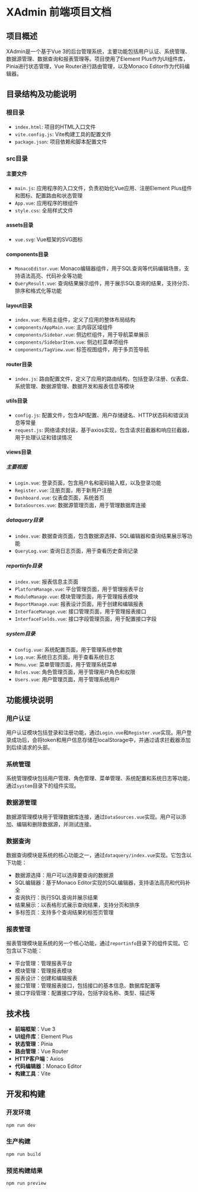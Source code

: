# XAdmin 前端项目文档

## 项目概述

XAdmin是一个基于Vue 3的后台管理系统，主要功能包括用户认证、系统管理、数据源管理、数据查询和报表管理等。项目使用了Element Plus作为UI组件库，Pinia进行状态管理，Vue Router进行路由管理，以及Monaco Editor作为代码编辑器。

## 目录结构及功能说明

### 根目录

- `index.html`: 项目的HTML入口文件
- `vite.config.js`: Vite构建工具的配置文件
- `package.json`: 项目依赖和脚本配置文件

### src目录

#### 主要文件

- `main.js`: 应用程序的入口文件，负责初始化Vue应用、注册Element Plus组件和图标、配置路由和状态管理
- `App.vue`: 应用程序的根组件
- `style.css`: 全局样式文件

#### assets目录

- `vue.svg`: Vue框架的SVG图标

#### components目录

- `MonacoEditor.vue`: Monaco编辑器组件，用于SQL查询等代码编辑场景，支持语法高亮、代码补全等功能
- `QueryResult.vue`: 查询结果展示组件，用于展示SQL查询的结果，支持分页、排序和格式化等功能

#### layout目录

- `index.vue`: 布局主组件，定义了应用的整体布局结构
- `components/AppMain.vue`: 主内容区域组件
- `components/Sidebar.vue`: 侧边栏组件，用于导航菜单展示
- `components/SidebarItem.vue`: 侧边栏菜单项组件
- `components/TagView.vue`: 标签视图组件，用于多页签导航

#### router目录

- `index.js`: 路由配置文件，定义了应用的路由结构，包括登录/注册、仪表盘、系统管理、数据源管理、数据开发和报表信息等模块

#### utils目录

- `config.js`: 配置文件，包含API配置、用户存储键名、HTTP状态码和错误消息等常量
- `request.js`: 网络请求封装，基于axios实现，包含请求拦截器和响应拦截器，用于处理认证和错误情况

#### views目录

##### 主要视图

- `Login.vue`: 登录页面，包含用户名和密码输入框，以及登录功能
- `Register.vue`: 注册页面，用于新用户注册
- `Dashboard.vue`: 仪表盘页面，系统首页
- `DataSources.vue`: 数据源管理页面，用于管理数据库连接

##### dataquery目录

- `index.vue`: 数据查询页面，包含数据源选择、SQL编辑器和查询结果展示等功能
- `QueryLog.vue`: 查询日志页面，用于查看历史查询记录

##### reportinfo目录

- `index.vue`: 报表信息主页面
- `PlatformManage.vue`: 平台管理页面，用于管理报表平台
- `ModuleManage.vue`: 模块管理页面，用于管理报表模块
- `ReportManage.vue`: 报表设计页面，用于创建和编辑报表
- `InterfaceManage.vue`: 接口管理页面，用于管理报表接口
- `InterfaceFields.vue`: 接口字段管理页面，用于配置接口字段

##### system目录

- `Config.vue`: 系统配置页面，用于管理系统参数
- `Log.vue`: 系统日志页面，用于查看系统日志
- `Menu.vue`: 菜单管理页面，用于管理系统菜单
- `Roles.vue`: 角色管理页面，用于管理用户角色和权限
- `Users.vue`: 用户管理页面，用于管理系统用户

## 功能模块说明

### 用户认证

用户认证模块包括登录和注册功能，通过`Login.vue`和`Register.vue`实现。用户登录成功后，会将token和用户信息存储在localStorage中，并通过请求拦截器添加到后续请求的头部。

### 系统管理

系统管理模块包括用户管理、角色管理、菜单管理、系统配置和系统日志等功能，通过`system`目录下的组件实现。

### 数据源管理

数据源管理模块用于管理数据库连接，通过`DataSources.vue`实现。用户可以添加、编辑和删除数据源，并测试连接。

### 数据查询

数据查询模块是系统的核心功能之一，通过`dataquery/index.vue`实现。它包含以下功能：

- 数据源选择：用户可以选择要查询的数据源
- SQL编辑器：基于Monaco Editor实现的SQL编辑器，支持语法高亮和代码补全
- 查询执行：执行SQL查询并展示结果
- 结果展示：以表格形式展示查询结果，支持分页和排序
- 多标签页：支持多个查询结果的标签页管理

### 报表管理

报表管理模块是系统的另一个核心功能，通过`reportinfo`目录下的组件实现。它包含以下功能：

- 平台管理：管理报表平台
- 模块管理：管理报表模块
- 报表设计：创建和编辑报表
- 接口管理：管理报表接口，包括接口的基本信息、数据库配置等
- 接口字段管理：配置接口字段，包括字段名称、类型、描述等

## 技术栈

- **前端框架**：Vue 3
- **UI组件库**：Element Plus
- **状态管理**：Pinia
- **路由管理**：Vue Router
- **HTTP客户端**：Axios
- **代码编辑器**：Monaco Editor
- **构建工具**：Vite

## 开发和构建

### 开发环境

```bash
npm run dev
```

### 生产构建

```bash
npm run build
```

### 预览构建结果

```bash
npm run preview
```

